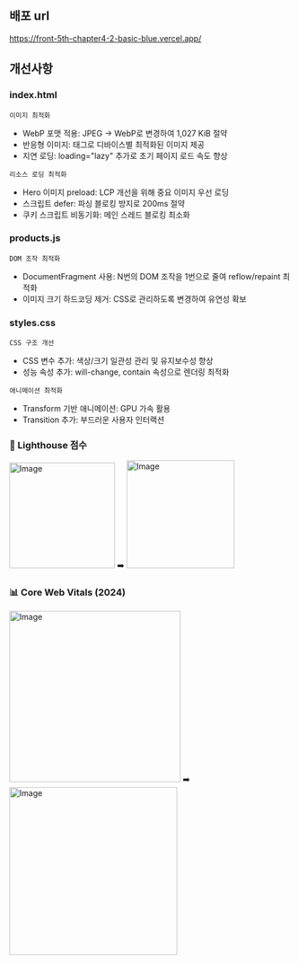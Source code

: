## 배포 url

https://front-5th-chapter4-2-basic-blue.vercel.app/

## 개선사항

### index.html

`이미지 최적화`

- WebP 포맷 적용: JPEG → WebP로 변경하여 1,027 KiB 절약
- 반응형 이미지: <picture> 태그로 디바이스별 최적화된 이미지 제공
- 지연 로딩: loading="lazy" 추가로 초기 페이지 로드 속도 향상

`리소스 로딩 최적화`

- Hero 이미지 preload: LCP 개선을 위해 중요 이미지 우선 로딩
- 스크립트 defer: 파싱 블로킹 방지로 200ms 절약
- 쿠키 스크립트 비동기화: 메인 스레드 블로킹 최소화

### products.js

`DOM 조작 최적화`

- DocumentFragment 사용: N번의 DOM 조작을 1번으로 줄여 reflow/repaint 최적화
- 이미지 크기 하드코딩 제거: CSS로 관리하도록 변경하여 유연성 확보

### styles.css

`CSS 구조 개선`

- CSS 변수 추가: 색상/크기 일관성 관리 및 유지보수성 향상
- 성능 속성 추가: will-change, contain 속성으로 렌더링 최적화

`애니메이션 최적화`

- Transform 기반 애니메이션: GPU 가속 활용
- Transition 추가: 부드러운 사용자 인터랙션

###

### 🎯 Lighthouse 점수

<div style={{ display: "flex", alignItems: "center" }}>
<img width="188" alt="Image" src="https://github.com/user-attachments/assets/b3bead4d-54a7-49d8-8ea2-fc9294738362" />
➡️
<img width="192" alt="Image" src="https://github.com/user-attachments/assets/6336d7ee-1329-464e-9fbf-fdb7e48b88f4" />
</div>
  
 ### 📊 Core Web Vitals (2024)
<div>
<img width="305" alt="Image" src="https://github.com/user-attachments/assets/cf72c92d-57df-4ee8-a996-12579198ce48" />
➡️
<img width="299" alt="Image" src="https://github.com/user-attachments/assets/bbc783ee-dc72-4593-a29e-1747a7613f12" />
</div>
